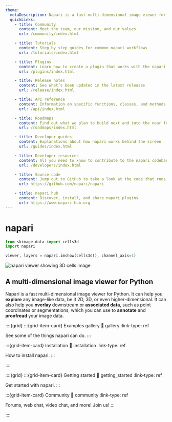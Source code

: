 ```yaml
---
theme:
  metaDescription: Napari is a fast multi-dimensional image viewer for Python. It can help you **explore** any image-like data, be it 2D, 3D, or even higher-dimensional. It can also help you **overlay** downstream or **associated data**, such as point coordinates or segmentations, which you can use to **annotate** and **proofread** your image data.
  quickLinks:
    - title: Community
      content: Meet the team, our mission, and our values
      url: /community/index.html

    - title: Tutorials
      content: Step by step guides for common napari workflows
      url: /tutorials/index.html

    - title: Plugins
      content: Learn how to create a plugin that works with the napari ecosystem
      url: /plugins/index.html

    - title: Release notes
      content: See what’s been updated in the latest releases
      url: /release/index.html

    - title: API reference
      content: Information on specific functions, classes, and methods
      url: /api/index.html

    - title: Roadmaps
      content: Find out what we plan to build next and into the near future
      url: /roadmaps/index.html

    - title: Developer guides
      content: Explanations about how napari works behind the screen
      url: /guides/index.html

    - title: Developer resources
      content: All you need to know to contribute to the napari codebase
      url: /developers/index.html

    - title: Source code
      content: Jump out to GitHub to take a look at the code that runs napari
      url: https://github.com/napari/napari

    - title: napari hub
      content: Discover, install, and share napari plugins
      url: https://www.napari-hub.org
---
```


# napari

```python
from skimage.data import cells3d
import napari

viewer, layers = napari.imshow(cells3d(), channel_axis=1)
```

![napari viewer showing 3D cells image](images/multichannel_cells.png)

## A multi-dimensional image viewer for Python

Napari is a fast multi-dimensional image viewer for Python. It can help you
**explore** any image-like data, be it 2D, 3D, or even higher-dimensional. It
can also help you **overlay** downstream or **associated data**, such as point
coordinates or segmentations, which you can use to **annotate** and
**proofread** your image data.

::::{grid}
:::{grid-item-card} Examples gallery
:link: gallery
:link-type: ref

See some of the things napari can do.
:::

:::{grid-item-card} Installation
:link: installation
:link-type: ref

How to install napari.
:::

::::

::::{grid}
:::{grid-item-card} Getting started
:link: getting_started
:link-type: ref

Get started with napari.
:::

:::{grid-item-card} Community
:link: community
:link-type: ref

Forums, web chat, video chat, and more! Join us!
:::

::::


